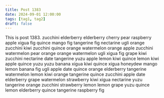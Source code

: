 ```yaml
---
title: Post 1383
date: 2024-09-01 12:00:00
tags: [tag1, tag2]
draft: false
---
```

This is post 1383.
zucchini
elderberry
elderberry
cherry
pear
raspberry
apple
xigua
fig
quince
mango
fig
tangerine
fig
nectarine
ugli
orange
zucchini
kiwi
zucchini
quince
orange
watermelon
orange
apple
zucchini
watermelon
pear
orange
orange
watermelon
ugli
xigua
fig
grape
kiwi
zucchini
nectarine
date
tangerine
yuzu
apple
lemon
kiwi
quince
lemon
kiwi
apple
quince
yuzu
yuzu
banana
xigua
kiwi
quince
xigua
honeydew
mango
lemon
banana
fig
ugli
apple
date
quince
orange
elderberry
tangerine
watermelon
lemon
kiwi
orange
tangerine
quince
zucchini
apple
date
elderberry
grape
watermelon
strawberry
kiwi
xigua
nectarine
yuzu
tangerine
orange
zucchini
strawberry
lemon
lemon
grape
yuzu
quince
lemon
elderberry
quince
tangerine
raspberry
fig
